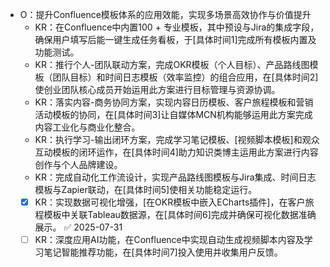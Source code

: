 - O：提升Confluence模板体系的应用效能，实现多场景高效协作与价值提升
  - KR：在Confluence中内置100 + 专业模板，其中预设与Jira的集成字段，确保用户填写后能一键生成任务看板，于[具体时间1]完成所有模板内置及功能测试。
  - KR：推行个人-团队联动方案，完成OKR模板（个人目标）、产品路线图模板（团队目标）和时间日志模板（效率监控）的组合应用，在[具体时间2]使创业团队核心成员开始运用此方案进行目标管理与资源协调。
  - KR：落实内容-商务协同方案，实现内容日历模板、客户旅程模板和营销活动模板的协同，在[具体时间3]让自媒体MCN机构能够运用此方案完成内容工业化与商业化整合。
  - KR：执行学习-输出闭环方案，完成学习笔记模板、[视频脚本模板]和观众互动模板的闭环运作，在[具体时间4]助力知识类博主运用此方案进行内容创作与个人品牌建设。
  - KR：完成自动化工作流设计，实现产品路线图模板与Jira集成、时间日志模板与Zapier联动，在[具体时间5]使相关功能稳定运行。
  - [x] KR：实现数据可视化增强，[在OKR模板中嵌入ECharts插件]，在客户旅程模板中关联Tableau数据源，在[具体时间6]完成并确保可视化数据准确展示。 ✅ 2025-07-31
  - [ ] KR：深度应用AI功能，在Confluence中实现自动生成视频脚本内容及学习笔记智能推荐功能，在[具体时间7]投入使用并收集用户反馈。 